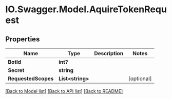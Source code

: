 # IO.Swagger.Model.AquireTokenRequest
## Properties

Name | Type | Description | Notes
------------ | ------------- | ------------- | -------------
**BotId** | **int?** |  | 
**Secret** | **string** |  | 
**RequestedScopes** | **List&lt;string&gt;** |  | [optional] 

[[Back to Model list]](../README.md#documentation-for-models) [[Back to API list]](../README.md#documentation-for-api-endpoints) [[Back to README]](../README.md)

